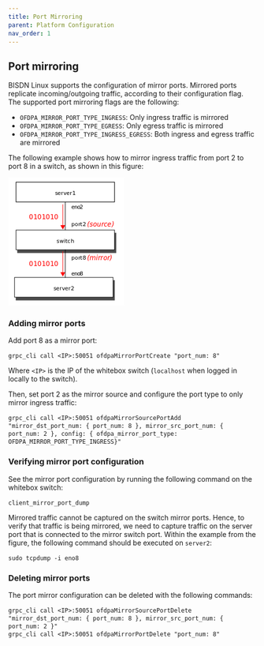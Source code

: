 ```yaml
---
title: Port Mirroring
parent: Platform Configuration
nav_order: 1
---
```


## Port mirroring

BISDN Linux supports the configuration of mirror ports. Mirrored ports replicate incoming/outgoing traffic, according to their configuration flag. The supported port mirroring flags are the following:

* `OFDPA_MIRROR_PORT_TYPE_INGRESS`: Only ingress traffic is mirrored
* `OFDPA_MIRROR_PORT_TYPE_EGRESS`: Only egress traffic is mirrored
* `OFDPA_MIRROR_PORT_TYPE_INGRESS_EGRESS`: Both ingress and egress traffic are mirrored

The following example shows how to mirror ingress traffic from port 2 to port 8 in a switch, as shown in this figure:

![Port mirroring example](/assets/img/port_mirror_example.png)

### Adding mirror ports

Add port 8 as a mirror port:

```
grpc_cli call <IP>:50051 ofdpaMirrorPortCreate "port_num: 8"
```

Where `<IP>` is the IP of the whitebox switch (`localhost` when logged in locally to the switch).

Then, set port 2 as the mirror source and configure the port type to only mirror ingress traffic:

```
grpc_cli call <IP>:50051 ofdpaMirrorSourcePortAdd "mirror_dst_port_num: { port_num: 8 }, mirror_src_port_num: { port_num: 2 }, config: { ofdpa_mirror_port_type: OFDPA_MIRROR_PORT_TYPE_INGRESS}"
```

### Verifying mirror port configuration 

See the mirror port configuration by running the following command on the whitebox switch:

```
client_mirror_port_dump
```

Mirrored traffic cannot be captured on the switch mirror ports. Hence, to verify that traffic is being mirrored, we need to capture traffic on the server port that is connected to the mirror switch port. Within the example from the figure, the following command should be executed on `server2`:

```
sudo tcpdump -i eno8
```

### Deleting mirror ports

The port mirror configuration can be deleted with the following commands:

```
grpc_cli call <IP>:50051 ofdpaMirrorSourcePortDelete "mirror_dst_port_num: { port_num: 8 }, mirror_src_port_num: { port_num: 2 }"
grpc_cli call <IP>:50051 ofdpaMirrorPortDelete "port_num: 8"
```

